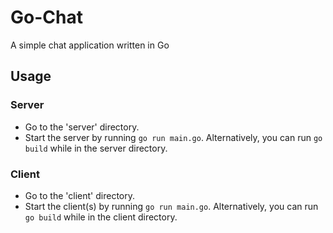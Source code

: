 # Go-Chat
A simple chat application written in Go

## Usage
### Server
* Go to the 'server' directory.
* Start the server by running `go run main.go`. Alternatively, you can run `go build` while in the server directory.
### Client
* Go to the 'client' directory.
* Start the client(s) by running `go run main.go`. Alternatively, you can run `go build` while in the client directory.
